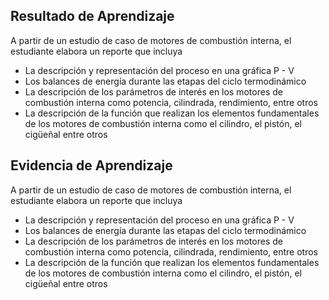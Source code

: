 
##  Resultado de Aprendizaje 
A partir de un estudio de caso de motores de combustión interna, el estudiante elabora un reporte que incluya
- La descripción y representación del proceso en una gráfica P - V
- Los balances de energía durante las etapas del ciclo termodinámico
- La descripción de los parámetros de interés en los motores de combustión interna como potencia, cilindrada, rendimiento, entre otros
- La descripción de la función que realizan los elementos fundamentales de los motores de 
combustión interna como el cilindro, el pistón, el cigüeñal entre otros

## Evidencia de Aprendizaje 
A partir de un estudio de caso de motores de combustión interna, el estudiante 
elabora un reporte que incluya
- La descripción y representación del proceso en una gráfica P - V
- Los balances de energía durante las etapas del ciclo termodinámico
- La descripción de los parámetros de interés en los motores de combustión 
interna como potencia, cilindrada, rendimiento, entre otros
- La descripción de la función que realizan los elementos fundamentales de los 
motores de combustión interna como el cilindro, el pistón, el cigüeñal entre otros
